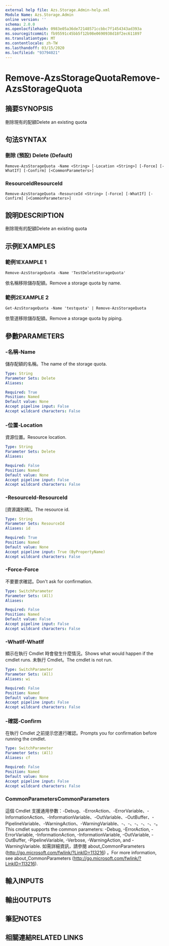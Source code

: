 ```yaml
---
external help file: Azs.Storage.Admin-help.xml
Module Name: Azs.Storage.Admin
online version: ''
schema: 2.0.0
ms.openlocfilehash: 0983e05a36de72148571ccbbc7f1454343ad393a
ms.sourcegitcommit: fb95591c45bb5f12b98e0690938d18f2ec611897
ms.translationtype: MT
ms.contentlocale: zh-TW
ms.lasthandoff: 03/15/2020
ms.locfileid: "93794021"
---
```

# <span data-ttu-id="b4ce1-101">Remove-AzsStorageQuota</span><span class="sxs-lookup"><span data-stu-id="b4ce1-101">Remove-AzsStorageQuota</span></span>

## <span data-ttu-id="b4ce1-102">摘要</span><span class="sxs-lookup"><span data-stu-id="b4ce1-102">SYNOPSIS</span></span>
<span data-ttu-id="b4ce1-103">刪除現有的配額</span><span class="sxs-lookup"><span data-stu-id="b4ce1-103">Delete an existing quota</span></span>

## <span data-ttu-id="b4ce1-104">句法</span><span class="sxs-lookup"><span data-stu-id="b4ce1-104">SYNTAX</span></span>

### <span data-ttu-id="b4ce1-105">刪除 (預設) </span><span class="sxs-lookup"><span data-stu-id="b4ce1-105">Delete (Default)</span></span>
```
Remove-AzsStorageQuota -Name <String> [-Location <String>] [-Force] [-WhatIf] [-Confirm] [<CommonParameters>]
```

### <span data-ttu-id="b4ce1-106">ResourceId</span><span class="sxs-lookup"><span data-stu-id="b4ce1-106">ResourceId</span></span>
```
Remove-AzsStorageQuota -ResourceId <String> [-Force] [-WhatIf] [-Confirm] [<CommonParameters>]
```

## <span data-ttu-id="b4ce1-107">說明</span><span class="sxs-lookup"><span data-stu-id="b4ce1-107">DESCRIPTION</span></span>
<span data-ttu-id="b4ce1-108">刪除現有的配額</span><span class="sxs-lookup"><span data-stu-id="b4ce1-108">Delete an existing quota</span></span>

## <span data-ttu-id="b4ce1-109">示例</span><span class="sxs-lookup"><span data-stu-id="b4ce1-109">EXAMPLES</span></span>

### <span data-ttu-id="b4ce1-110">範例1</span><span class="sxs-lookup"><span data-stu-id="b4ce1-110">EXAMPLE 1</span></span>
```
Remove-AzsStorageQuota -Name 'TestDeleteStorageQuota'
```

<span data-ttu-id="b4ce1-111">依名稱移除儲存配額。</span><span class="sxs-lookup"><span data-stu-id="b4ce1-111">Remove a storage quota by name.</span></span>

### <span data-ttu-id="b4ce1-112">範例2</span><span class="sxs-lookup"><span data-stu-id="b4ce1-112">EXAMPLE 2</span></span>
```
Get-AzsStorageQuota -Name 'testquota' | Remove-AzsStorageQuota
```

<span data-ttu-id="b4ce1-113">依管道移除儲存配額。</span><span class="sxs-lookup"><span data-stu-id="b4ce1-113">Remove a storage quota by piping.</span></span>

## <span data-ttu-id="b4ce1-114">參數</span><span class="sxs-lookup"><span data-stu-id="b4ce1-114">PARAMETERS</span></span>

### <span data-ttu-id="b4ce1-115">-名稱</span><span class="sxs-lookup"><span data-stu-id="b4ce1-115">-Name</span></span>
<span data-ttu-id="b4ce1-116">儲存配額的名稱。</span><span class="sxs-lookup"><span data-stu-id="b4ce1-116">The name of the storage quota.</span></span>

```yaml
Type: String
Parameter Sets: Delete
Aliases:

Required: True
Position: Named
Default value: None
Accept pipeline input: False
Accept wildcard characters: False
```

### <span data-ttu-id="b4ce1-117">-位置</span><span class="sxs-lookup"><span data-stu-id="b4ce1-117">-Location</span></span>
<span data-ttu-id="b4ce1-118">資源位置。</span><span class="sxs-lookup"><span data-stu-id="b4ce1-118">Resource location.</span></span>

```yaml
Type: String
Parameter Sets: Delete
Aliases:

Required: False
Position: Named
Default value: None
Accept pipeline input: False
Accept wildcard characters: False
```

### <span data-ttu-id="b4ce1-119">-ResourceId</span><span class="sxs-lookup"><span data-stu-id="b4ce1-119">-ResourceId</span></span>
<span data-ttu-id="b4ce1-120">[資源識別碼]。</span><span class="sxs-lookup"><span data-stu-id="b4ce1-120">The resource id.</span></span>

```yaml
Type: String
Parameter Sets: ResourceId
Aliases: id

Required: True
Position: Named
Default value: None
Accept pipeline input: True (ByPropertyName)
Accept wildcard characters: False
```

### <span data-ttu-id="b4ce1-121">-Force</span><span class="sxs-lookup"><span data-stu-id="b4ce1-121">-Force</span></span>
<span data-ttu-id="b4ce1-122">不要要求確認。</span><span class="sxs-lookup"><span data-stu-id="b4ce1-122">Don't ask for confirmation.</span></span>

```yaml
Type: SwitchParameter
Parameter Sets: (All)
Aliases:

Required: False
Position: Named
Default value: False
Accept pipeline input: False
Accept wildcard characters: False
```

### <span data-ttu-id="b4ce1-123">-WhatIf</span><span class="sxs-lookup"><span data-stu-id="b4ce1-123">-WhatIf</span></span>
<span data-ttu-id="b4ce1-124">顯示在執行 Cmdlet 時會發生什麼情況。</span><span class="sxs-lookup"><span data-stu-id="b4ce1-124">Shows what would happen if the cmdlet runs.</span></span>
<span data-ttu-id="b4ce1-125">未執行 Cmdlet。</span><span class="sxs-lookup"><span data-stu-id="b4ce1-125">The cmdlet is not run.</span></span>

```yaml
Type: SwitchParameter
Parameter Sets: (All)
Aliases: wi

Required: False
Position: Named
Default value: None
Accept pipeline input: False
Accept wildcard characters: False
```

### <span data-ttu-id="b4ce1-126">-確認</span><span class="sxs-lookup"><span data-stu-id="b4ce1-126">-Confirm</span></span>
<span data-ttu-id="b4ce1-127">在執行 Cmdlet 之前提示您進行確認。</span><span class="sxs-lookup"><span data-stu-id="b4ce1-127">Prompts you for confirmation before running the cmdlet.</span></span>

```yaml
Type: SwitchParameter
Parameter Sets: (All)
Aliases: cf

Required: False
Position: Named
Default value: None
Accept pipeline input: False
Accept wildcard characters: False
```

### <span data-ttu-id="b4ce1-128">CommonParameters</span><span class="sxs-lookup"><span data-stu-id="b4ce1-128">CommonParameters</span></span>
<span data-ttu-id="b4ce1-129">這個 Cmdlet 支援通用參數：-Debug、-ErrorAction、-ErrorVariable、-InformationAction、-InformationVariable、-OutVariable、-OutBuffer、-PipelineVariable、-WarningAction、-WarningVariable、-、-、-、-、-、-。</span><span class="sxs-lookup"><span data-stu-id="b4ce1-129">This cmdlet supports the common parameters: -Debug, -ErrorAction, -ErrorVariable, -InformationAction, -InformationVariable, -OutVariable, -OutBuffer, -PipelineVariable, -Verbose, -WarningAction, and -WarningVariable.</span></span> <span data-ttu-id="b4ce1-130">如需詳細資訊，請參閱 about_CommonParameters (http://go.microsoft.com/fwlink/?LinkID=113216) 。</span><span class="sxs-lookup"><span data-stu-id="b4ce1-130">For more information, see about_CommonParameters (http://go.microsoft.com/fwlink/?LinkID=113216).</span></span>

## <span data-ttu-id="b4ce1-131">輸入</span><span class="sxs-lookup"><span data-stu-id="b4ce1-131">INPUTS</span></span>

## <span data-ttu-id="b4ce1-132">輸出</span><span class="sxs-lookup"><span data-stu-id="b4ce1-132">OUTPUTS</span></span>

## <span data-ttu-id="b4ce1-133">筆記</span><span class="sxs-lookup"><span data-stu-id="b4ce1-133">NOTES</span></span>

## <span data-ttu-id="b4ce1-134">相關連結</span><span class="sxs-lookup"><span data-stu-id="b4ce1-134">RELATED LINKS</span></span>

